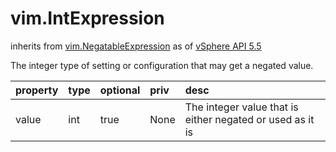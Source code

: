 vim.IntExpression
=================
inherits from [vim.NegatableExpression](docs/vim.NegatableExpression.md)
as of [vSphere API 5.5](vim.version.md#vim.version.version9)


The integer type of setting or configuration that may get a   negated value.

| property | type | optional | priv | desc |
|:---------|:-----|:---------|:-----|:-----|
| value | int | true | None | The integer value that is either negated or used as it is |


